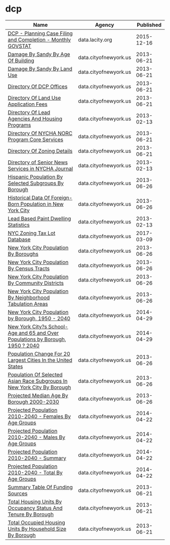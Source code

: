 # dcp

Name | Agency | Published
---- | ---- | ---------
[DCP - Planning Case Filing and Completion - Monthly GOVSTAT](../socrata/x7fn-uidm.md) | data.lacity.org | 2015-12-16
[Damage By Sandy By Age Of Building](../socrata/mgjt-zuui.md) | data.cityofnewyork.us | 2013-06-21
[Damage By Sandy By Land Use](../socrata/tgvi-w9ww.md) | data.cityofnewyork.us | 2013-06-21
[Directory Of DCP Offices](../socrata/w449-f4d7.md) | data.cityofnewyork.us | 2013-06-21
[Directory Of Land Use Application Fees](../socrata/fdx7-6jsr.md) | data.cityofnewyork.us | 2013-06-21
[Directory Of Lead Agencies And Housing Programs](../socrata/b3qc-c6fh.md) | data.cityofnewyork.us | 2013-02-13
[Directory Of NYCHA NORC Program Core Services](../socrata/39pe-uzy3.md) | data.cityofnewyork.us | 2013-06-21
[Directory Of Zoning Details](../socrata/fbsa-93dh.md) | data.cityofnewyork.us | 2013-06-21
[Directory of Senior News Services in NYCHA Journal](../socrata/hfac-j85r.md) | data.cityofnewyork.us | 2013-02-13
[Hispanic Population By Selected Subgroups By Borough](../socrata/w9du-8cu6.md) | data.cityofnewyork.us | 2013-06-26
[Historical Data Of Foreign-Born Population in New York City](../socrata/8qru-nyj8.md) | data.cityofnewyork.us | 2013-06-26
[Lead Based Paint Dwelling Statistics](../socrata/azyf-k3d6.md) | data.cityofnewyork.us | 2013-02-13
[NYC Zoning Tax Lot Database](../socrata/fdkv-4t4z.md) | data.cityofnewyork.us | 2017-03-09
[New York City Population By Boroughs](../socrata/9mhd-na2n.md) | data.cityofnewyork.us | 2013-06-26
[New York City Population By Census Tracts](../socrata/37cg-gxjd.md) | data.cityofnewyork.us | 2013-06-26
[New York City Population By Community Districts](../socrata/xi7c-iiu2.md) | data.cityofnewyork.us | 2013-06-26
[New York City Population By Neighborhood Tabulation Areas](../socrata/swpk-hqdp.md) | data.cityofnewyork.us | 2013-06-26
[New York City Population by Borough, 1950 - 2040](../socrata/xywu-7bv9.md) | data.cityofnewyork.us | 2014-04-29
[New York City?s School-Age and 65 and Over Populations by Borough, 1950 ? 2040](../socrata/xgse-vmv6.md) | data.cityofnewyork.us | 2014-04-29
[Population Change For 20 Largest Cities In the United States](../socrata/6u6h-px7z.md) | data.cityofnewyork.us | 2013-06-26
[Population Of Selected Asian Race Subgroups In New York City By Borough](../socrata/432v-a7hc.md) | data.cityofnewyork.us | 2013-06-26
[Projected Median Age By Borough 2000-2030](../socrata/miqs-rvtb.md) | data.cityofnewyork.us | 2013-06-26
[Projected Population 2010-2040 - Females By Age Groups](../socrata/xxf6-krb6.md) | data.cityofnewyork.us | 2014-04-22
[Projected Population 2010-2040 - Males By Age Groups](../socrata/z4hj-p6bi.md) | data.cityofnewyork.us | 2014-04-22
[Projected Population 2010-2040 - Summary](../socrata/ph5g-sr3v.md) | data.cityofnewyork.us | 2014-04-22
[Projected Population 2010-2040 - Total By Age Groups](../socrata/97pn-acdf.md) | data.cityofnewyork.us | 2014-04-22
[Summary Table Of Funding Sources](../socrata/i7jz-e2db.md) | data.cityofnewyork.us | 2013-06-21
[Total Housing Units By Occupancy Status And Tenure By Borough](../socrata/6qzy-b4x8.md) | data.cityofnewyork.us | 2013-06-21
[Total Occupied Housing Units By Household Size By Borough](../socrata/fmzx-suji.md) | data.cityofnewyork.us | 2013-06-21

